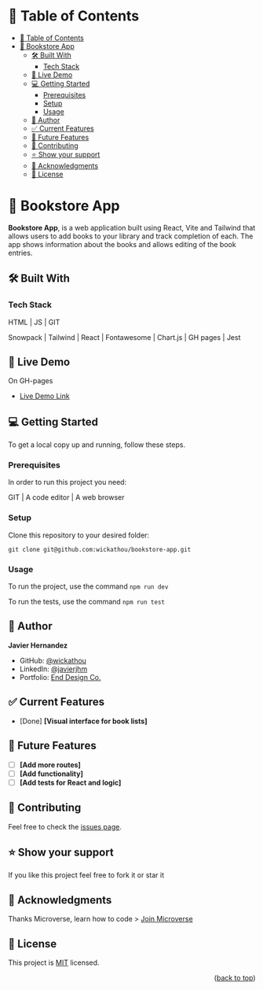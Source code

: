 # 📗 Table of Contents

- [📗 Table of Contents](#-table-of-contents)
- [📖 Bookstore App ](#-bookstore-app-)
  - [🛠 Built With ](#-built-with-)
    - [Tech Stack ](#tech-stack-)
  - [🚀 Live Demo ](#-live-demo-)
  - [💻 Getting Started ](#-getting-started-)
    - [Prerequisites](#prerequisites)
    - [Setup](#setup)
    - [Usage](#usage)
  - [👤 Author ](#-author-)
  - [✅ Current Features ](#-current-features-)
  - [🔭 Future Features ](#-future-features-)
  - [🤝 Contributing ](#-contributing-)
  - [⭐️ Show your support ](#️-show-your-support-)
  - [🙏 Acknowledgments ](#-acknowledgments-)
  - [📝 License ](#-license-)

# 📖 Bookstore App <a name="about-project"></a>

**Bookstore App**, is a web application built using React, Vite and Tailwind that allows users to add books to your library and track completion of each. The app shows information about the books and allows editing of the book entries.

## 🛠 Built With <a name="built-with"></a>

### Tech Stack <a name="tech-stack"></a>

HTML | JS | GIT

Snowpack | Tailwind | React | Fontawesome | Chart.js | GH pages | Jest

## 🚀 Live Demo <a name="live-demo"></a>

On GH-pages
- [Live Demo Link](https://wickathou.github.io/bookstore-app/)
  
## 💻 Getting Started <a name="getting-started"></a>

To get a local copy up and running, follow these steps.

### Prerequisites

In order to run this project you need:

GIT | A code editor | A web browser

### Setup

Clone this repository to your desired folder:

  `git clone git@github.com:wickathou/bookstore-app.git`

### Usage

To run the project, use the command
`npm run dev`

To run the tests, use the command
`npm run test`

## 👤 Author <a name="author"></a>

**Javier Hernandez**

- GitHub: [@wickathou](https://github.com/wickathou)
- LinkedIn: [@javierjhm](https://linkedin.com/in/javierjhm)
- Portfolio: [End Design Co.](https://works.enddesign.co/)

## ✅ Current Features <a name="current-features"></a>

- [Done] **[Visual interface for book lists]**

## 🔭 Future Features <a name="future-features"></a>

- [ ] **[Add more routes]**
- [ ] **[Add functionality]**
- [ ] **[Add tests for React and logic]**

## 🤝 Contributing <a name="contributing"></a>

Feel free to check the [issues page](https://github.com/wickathou/bookstore-app/issues).

## ⭐️ Show your support <a name="support"></a>

If you like this project feel free to fork it or star it

## 🙏 Acknowledgments <a name="acknowledgements"></a>

Thanks Microverse, learn how to code > [Join Microverse](https://www.microverse.org/?grsf=9m3hq6)

## 📝 License <a name="license"></a>

This project is [MIT](./LICENSE) licensed.

<p align="right">(<a href="#readme-top">back to top</a>)</p>